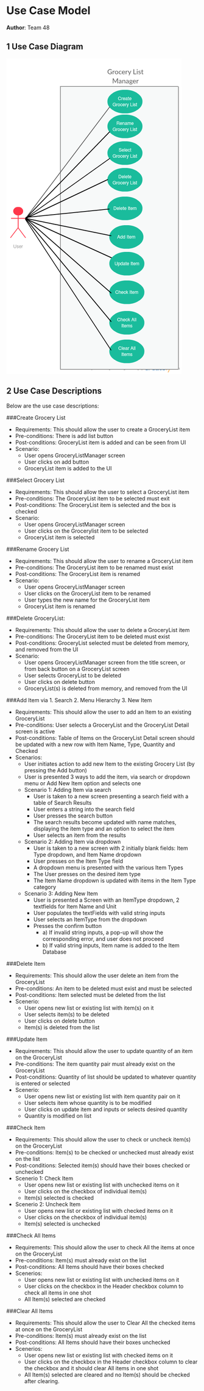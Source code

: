 # Use Case Model


**Author**: Team 48

## 1 Use Case Diagram

![Team Use Case Design](UseCaseDiagram.png)

## 2 Use Case Descriptions

Below are the use case descriptions:

###Create Grocery List
- Requirements: This should allow the user to create a GroceryList item
- Pre-conditions: There is add list button
- Post-conditions: GroceryList item is added and can be seen from UI
- Scenario:
	- User opens GroceryListManager screen
	- User clicks on add button
	- GroceryList item is added to the UI

###Select Grocery List
- Requirements: This should allow the user to select a GroceryList item
- Pre-conditions: The GroceryList item to be selected must exit
- Post-conditions: The GroceryList item is selected and the box is checked
- Scenario:
	- User opens GroceryListManager screen
	- User clicks on the Grocerylist item to be selected
	- GroceryList item is selected

###Rename Grocery List
- Requirements: This should allow the user to rename a GroceryList item
- Pre-conditions: The GroceryList item to be renamed must exist
- Post-conditions: The GroceryList item is renamed 
- Scenario:
	- User opens GroceryListManager screen
	- User clicks on the GroceryList item to be renamed
	- User types the new name for the GroceryList item
	- GroceryList item is renamed

###Delete GroceryList:
- Requirements: This should allow the user to delete a GroceryList item
- Pre-conditions: The GroceryList item to be deleted must exist
- Post-conditions: GroceryList selected must be deleted from memory, and removed from the UI
- Scenario: 
	- User opens GroceryListManager screen from the title screen, or from back button on a GroceryList screen
	- User selects GroceryList to be deleted
	- User clicks on delete button
	- GroceryList(s) is deleted from memory, and removed from the UI

###Add Item via 1. Search 2. Menu Hierarchy 3. New Item
- Requirements: This should allow the user to add an Item to an existing GroceryList
- Pre-conditions: User selects a GroceryList and the GroceryList Detail screen is active
- Post-conditions: Table of Items on the GroceryList Detail screen should be updated with a new row with Item Name, Type, Quantity and Checked
- Scenarios: 
	- User initiates action to add new Item to the existing Grocery List (by pressing the Add button)
	- User is presented 3 ways to add the item, via search or dropdown menu or Add New Item option and selects one
	- Scenario 1: Adding Item via search
		- User is taken to a new screen presenting a search field with a table of Search Results
		- User enters a string into the search field
		- User presses the search button
		- The search results become updated with name matches, displaying the item type and an option to select the item
		- User selects an item from the results
	- Scenario 2: Adding Item via dropdown
		- User is taken to a new screen with 2 initially blank fields: Item Type dropdown, and Item Name dropdown
		- User presses on the Item Type field
		- A dropdown menu is presented with the various Item Types
		- The User presses on the desired item type
		- The Item Name dropdown is updated with items in the Item Type category
	- Scenario 3: Adding New Item
		- User is presented a Screen with an ItemType dropdown, 2 textfields for Item Name and Unit
		- User populates the textFields with valid string inputs
		- User selects an ItemType from the dropdown
		- Presses the confirm button
			- a) If invalid string inputs, a pop-up will show the corresponding error, and user does not proceed
			- b) If valid string inputs, Item name is added to the Item Database

###Delete Item
- Requirements: This should allow the user delete an item from the GroceryList
- Pre-conditions: An item to be deleted must exist and must be selected
- Post-conditions: Item selected must be deleted from the list
- Scenerio: 
	- User opens new list or existing list with item(s) on it
	- User selects item(s) to be deleted
	- User clicks on delete button
	- Item(s) is deleted from the list

###Update Item
- Requirements: This should allow the user to update quantity of an item on the GroceryList
- Pre-conditions: The item quantity pair must already exist on the GroceryList
- Post-conditions: Quantity of list should be updated to whatever quantity is entered or selected
- Scenerio: 
	- User opens new list or existing list with item quantity pair on it
	- User selects item whose quantity is to be modified
	- User clicks on update item and inputs or selects desired quantity
	- Quantity is modified on list

###Check Item
- Requirements: This should allow the user to check or uncheck item(s) on the GroceryList
- Pre-conditions: Item(s) to be checked or unchecked must already exist on the list
- Post-conditions: Selected item(s) should have their boxes checked or unchecked
- Scenerio 1: Check Item
	- User opens new list or existing list with unchecked items on it
	- User clicks on the checkbox of individual item(s)
	- Item(s) selected is checked                
- Scenerio 2: Uncheck Item 
	- User opens new list or existing list with checked items on it
	- User clicks on the checkbox of individual item(s)
	- Item(s) selected is unchecked

###Check All Items
- Requirements: This should allow the user to check All the items at once on the GroceryList
- Pre-conditions: Item(s) must already exist on the list
- Post-conditions: All Items should have their boxes checked
- Scenerios: 
	- User opens new list or existing list with unchecked items on it
	- User clicks on the checkbox in the Header checkbox column to check all items in one shot
	- All Item(s) selected are checked

###Clear All Items
- Requirements: This should allow the user to Clear All the checked items at once on the GroceryList
- Pre-conditions: Item(s) must already exist on the list
- Post-conditions: All Items should have their boxes unchecked
- Scenerios: 
	- User opens new list or existing list with checked items on it
	- User clicks on the checkbox in the Header checkbox column to clear the checkbox and it should clear All items in one shot
	- All Item(s) selected are cleared and no Item(s) should be checked after clearing.

